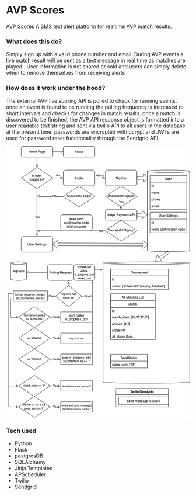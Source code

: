 # AVP Scores
[AVP Scores](https://avp-scores.herokuapp.com/)
A SMS text alert platform for realtime AVP match results.

### What does this do?
Simply sign up with a valid phone number and email. During AVP events a live match result will be sent as a text message in real time as matches are played.. 
User information is not shared or sold and users can simply delete when to remove themselves from receiving alerts

### How does it work under the hood?
The external AVP live scoring API is polled to check for running events. once an event is found to be running the polling frequency is increased to short intervals and checks for changes in match results. once a match is discovered to be finished, the AVP API response object is formatted into a user readable text string and sent via twilio API to all users in the database at the present time. 
passwords are encrypted with bcrypt and JWTs are used for password reset functionality through the Sendgrid API.

![User Flow](./site_flow_diagram.jpg)

### Tech used
* Python
* Flask
* postgresDB 
* SQLAlchemy
* Jinja Templates
* APScheduler
* Twilio
* Sendgrid

